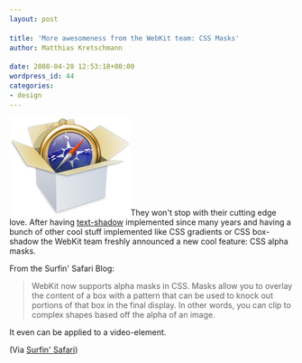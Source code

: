 ```yaml
---
layout: post

title: 'More awesomeness from the WebKit team: CSS Masks'
author: Matthias Kretschmann

date: 2008-04-28 12:53:18+00:00
wordpress_id: 44
categories:
- design
---
```


![WebKit](/media/webkit.png)They won't stop with their cutting edge love. After having [text-shadow](http://www.kremalicious.com/2008/04/make-cool-and-clever-text-effects-with-css-text-shadow/) implemented since many years and having a bunch of other cool stuff implemented like CSS gradients or CSS box-shadow the WebKit team freshly announced a new cool feature: CSS alpha masks.

From the Surfin' Safari Blog:

> WebKit now supports alpha masks in CSS. Masks allow you to overlay the content of a box with a pattern that can be used to knock out portions of that box in the final display. In other words, you can clip to complex shapes based off the alpha of an image.

It even can be applied to a video-element.

(Via [Surfin' Safari](http://webkit.org/blog/181/css-masks/))
